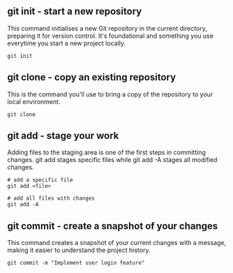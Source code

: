 ## git init - start a new repository

This command initialises a new Git repository in the current directory, preparing it for version control. It's foundational and something you use everytime you start a new project locally.

```
git init
```

## git clone - copy an existing repository

This is the command you'll use to bring a copy of the repository to your local environment.
```
git clone
```

## git add - stage your work

Adding files to the staging area is one of the first steps in committing changes.
git add <file> stages specific files while git add -A stages all modified changes.
```
# add a specific file
git add <file>

# add all files with changes
git add -A
```
## git commit - create a snapshot of your changes
This command creates a snapshot of your current changes with a message, making it easier to understand the project history.
```
git commit -m "Implement user login feature"
```


